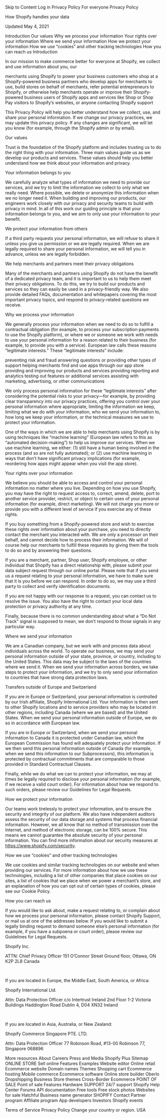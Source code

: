 Skip to Content
Log in
Privacy Policy
For everyone
Privacy Policy

How Shopify handles your data

Updated May 4, 2021

Introduction
Our values
Why we process your information
Your rights over your information
Where we send your information
How we protect your information
How we use “cookies” and other tracking technologies
How you can reach us
Introduction

In our mission to make commerce better for everyone at Shopify, we collect and use information about you, our

merchants using Shopify to power your business
customers who shop at a Shopify-powered business
partners who develop apps for merchants to use, build stores on behalf of merchants, refer potential entrepreneurs to Shopify, or otherwise help merchants operate or improve their Shopify-powered business
users of Shopify apps and services like Shop or Shop Pay
visitors to Shopify’s websites, or anyone contacting Shopify support

This Privacy Policy will help you better understand how we collect, use, and share your personal information. If we change our privacy practices, we may update this privacy policy. If any changes are significant, we will let you know (for example, through the Shopify admin or by email).

Our values

Trust is the foundation of the Shopify platform and includes trusting us to do the right thing with your information. Three main values guide us as we develop our products and services. These values should help you better understand how we think about your information and privacy.

Your information belongs to you

We carefully analyze what types of information we need to provide our services, and we try to limit the information we collect to only what we really need. Where possible, we delete or anonymize this information when we no longer need it. When building and improving our products, our engineers work closely with our privacy and security teams to build with privacy in mind. In all of this work our guiding principle is that your information belongs to you, and we aim to only use your information to your benefit.

We protect your information from others

If a third party requests your personal information, we will refuse to share it unless you give us permission or we are legally required. When we are legally required to share your personal information, we will tell you in advance, unless we are legally forbidden.

We help merchants and partners meet their privacy obligations

Many of the merchants and partners using Shopify do not have the benefit of a dedicated privacy team, and it is important to us to help them meet their privacy obligations. To do this, we try to build our products and services so they can easily be used in a privacy-friendly way. We also provide detailed FAQs, documentation and whitepapers covering the most important privacy topics, and respond to privacy-related questions we receive.

Why we process your information

We generally process your information when we need to do so to fulfill a contractual obligation (for example, to process your subscription payments to use the Shopify platform), or where we or someone we work with needs to use your personal information for a reason related to their business (for example, to provide you with a service). European law calls these reasons “legitimate interests.” These “legitimate interests” include:

preventing risk and fraud
answering questions or providing other types of support
helping merchants find and use apps through our app store
providing and improving our products and services
providing reporting and analytics
testing out features or additional services
assisting with marketing, advertising, or other communications

We only process personal information for these “legitimate interests” after considering the potential risks to your privacy—for example, by providing clear transparency into our privacy practices, offering you control over your personal information where appropriate, limiting the information we keep, limiting what we do with your information, who we send your information to, how long we keep your information, or the technical measures we use to protect your information.

One of the ways in which we are able to help merchants using Shopify is by using techniques like “machine learning” (European law refers to this as “automated decision-making”) to help us improve our services. When we use machine learning, we either: (1) still have a human being involved in the process (and so are not fully automated); or (2) use machine learning in ways that don’t have significant privacy implications (for example, reordering how apps might appear when you visit the app store).

Your rights over your information

We believe you should be able to access and control your personal information no matter where you live. Depending on how you use Shopify, you may have the right to request access to, correct, amend, delete, port to another service provider, restrict, or object to certain uses of your personal information (for example, direct marketing). We will not charge you more or provide you with a different level of service if you exercise any of these rights.

If you buy something from a Shopify-powered store and wish to exercise these rights over information about your purchase, you need to directly contact the merchant you interacted with. We are only a processor on their behalf, and cannot decide how to process their information. We will of course help our merchants to fulfill these requests by giving them the tools to do so and by answering their questions.

If you are a merchant, partner, Shop user, Shopify employee, or other individual that Shopify has a direct relationship with, please submit your data subject request through our online portal. Please note that if you send us a request relating to your personal information, we have to make sure that it is you before we can respond. In order to do so, we may use a third party to collect and verify identification documents.

If you are not happy with our response to a request, you can contact us to resolve the issue. You also have the right to contact your local data protection or privacy authority at any time.

Finally, because there is no common understanding about what a “Do Not Track” signal is supposed to mean, we don’t respond to those signals in any particular way.

Where we send your information

We are a Canadian company, but we work with and process data about individuals across the world. To operate our business, we may send your personal information outside of your state, province, or country, including to the United States. This data may be subject to the laws of the countries where we send it. When we send your information across borders, we take steps to protect your information, and we try to only send your information to countries that have strong data protection laws.

Transfers outside of Europe and Switzerland

If you are in Europe or Switzerland, your personal information is controlled by our Irish affiliate, Shopify International Ltd. Your information is then sent to other Shopify locations and to service providers who may be located in other regions, including Canada (where we are based) and the United States. When we send your personal information outside of Europe, we do so in accordance with European law.

If you are in Europe or Switzerland, when we send your personal information to Canada it is protected under Canadian law, which the European Commission has found will adequately protect your information. If we then send this personal information outside of Canada (for example, when we send this information to our Subprocessors), this information is protected by contractual commitments that are comparable to those provided in Standard Contractual Clauses.

Finally, while we do what we can to protect your information, we may at times be legally required to disclose your personal information (for example, if we receive a valid court order). For information about how we respond to such orders, please review our Guidelines for Legal Requests.

How we protect your information

Our teams work tirelessly to protect your information, and to ensure the security and integrity of our platform. We also have independent auditors assess the security of our data storage and systems that process financial information. However, we all know that no method of transmission over the Internet, and method of electronic storage, can be 100% secure. This means we cannot guarantee the absolute security of your personal information. You can find more information about our security measures at https://www.shopify.com/security.

How we use “cookies” and other tracking technologies

We use cookies and similar tracking technologies on our website and when providing our services. For more information about how we use these technologies, including a list of other companies that place cookies on our sites, a list of cookies that we place when we power a merchant’s store, and an explanation of how you can opt out of certain types of cookies, please see our Cookie Policy.

How you can reach us

If you would like to ask about, make a request relating to, or complain about how we process your personal information, please contact Shopify Support, or mail us at one of the addresses below. If you would like to submit a legally binding request to demand someone else’s personal information (for example, if you have a subpoena or court order), please review our Guidelines for Legal Requests.

Shopify Inc.


ATTN: Chief Privacy Officer
151 O’Connor Street
Ground floor,
Ottawa, ON K2P 2L8
Canada

   

If you are located in Europe, the Middle East, South America, or Africa:

Shopify International Ltd.


Attn: Data Protection Officer
c/o Intertrust Ireland
2nd Floor 1-2 Victoria Buildings
Haddington Road
Dublin 4, D04 XN32
Ireland

   

If you are located in Asia, Australia, or New Zealand:

Shopify Commerce Singapore PTE. LTD.


Attn: Data Protection Officer
77 Robinson Road,
#13-00 Robinson 77,
Singapore 068896

More resources
About Careers Press and Media Shopify Plus Sitemap
ONLINE STORE
Sell online
Features
Examples
Website editor
Online retail
Ecommerce website
Domain names
Themes
Shopping cart
Ecommerce hosting
Mobile commerce
Ecommerce software
Online store builder
Oberlo
Dropshipping Business
Store themes
Cross-Border Ecommerce
POINT OF SALE
Point of sale
Features
Hardware
SUPPORT
24/7 support
Shopify Help Center
Forums
API documentation
Free tools
Free stock photos
Websites for sale
Hatchful
Business name generator
SHOPIFY
Contact
Partner program
Affiliate program
App developers
Investors
Shopify events
 
 
 
 
 
Terms of Service Privacy Policy 
Change your country or region.
USA